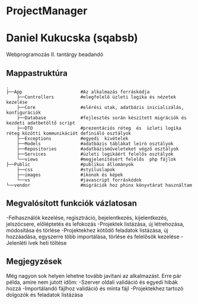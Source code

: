 # ProjectManager

# Daniel Kukucska (sqabsb)

Webprogramozás II. tantárgy beadandó

## Mappastruktúra

    .
    ├──App                      #Az alkalmazás forráskódja
        ├──Controllers          #elegfelelő üzleti logika és nézetek kezelése
        ├──Core                 #elérési utak, adatbázis inicializálás, konfigurációk
        ├──Database             #fejlesztés során készített migrációk és  kezdeti adatbetöltő script
        ├──DTO                  #prezentációs réteg  és  üzleti logika réteg közötti kommunikációt definiáló osztályok
        ├──Exceptions           #egyedi  kivételek
        ├──Models               #adatbázis táblákat leíró osztályok
        ├──Repositories         #adatbázisműveleteket végző osztályok
        ├──Services             #üzleti logikáért felelős osztályok
        └──views                #megjelenítésért felelős  php fájlok
    ├──Public                   #publikus állományok
        ├──css                  #styíluslapok
        ├──images               #ikonok és képek
        └──vs                   #javascript forráskódok
    └──vendor                   #migrációk hoz phinx könyvtárat használtam

## Megvalósított funkciók vázlatosan

-Felhasználók kezelése, regisztráció, bejelentkezés, kijelentkezés, jelszócsere, előléptetés és lefokozás
-Projektek listázása, új létrehozása, módosítása és törlése
-Projektekhez kötődő feladatok listázása, új hozzáadása, egyszerre több importálása, törlése és felelősök kezelése
-Jelenléti ívek heti töltése

## Megjegyzések

Még nagyon sok helyen lehetne tovább javítani az alkalmazást. Erre pár példa, amire nem jutott időm:
-Szerver oldali validáció és egyedi hibák hozzá
-Importálandó fájlhoz validáció és minta fájl
-Projektekhez tartozó dolgozók és feladatok listázása
